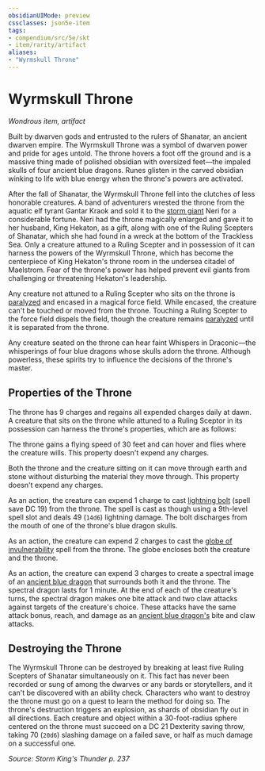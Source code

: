 ```yaml
---
obsidianUIMode: preview
cssclasses: json5e-item
tags:
- compendium/src/5e/skt
- item/rarity/artifact
aliases: 
- "Wyrmskull Throne"
---
```

# Wyrmskull Throne
*Wondrous item, artifact*  


Built by dwarven gods and entrusted to the rulers of Shanatar, an ancient dwarven empire. The Wyrmskull Throne was a symbol of dwarven power and pride for ages untold. The throne hovers a foot off the ground and is a massive thing made of polished obsidian with oversized feet—the impaled skulls of four ancient blue dragons. Runes glisten in the carved obsidian winking to life with blue energy when the throne's powers are activated.

After the fall of Shanatar, the Wyrmskull Throne fell into the clutches of less honorable creatures. A band of adventurers wrested the throne from the aquatic elf tyrant Gantar Kraok and sold it to the [storm giant](Mechanics/bestiary/giant/storm-giant.md) Neri for a considerable fortune. Neri had the throne magically enlarged and gave it to her husband, King Hekaton, as a gift, along with one of the Ruling Scepters of Shanatar, which she had found in a wreck at the bottom of the Trackless Sea. Only a creature attuned to a Ruling Scepter and in possession of it can harness the powers of the Wyrmskull Throne, which has become the centerpiece of King Hekaton's throne room in the undersea citadel of Maelstrom. Fear of the throne's power has helped prevent evil giants from challenging or threatening Hekaton's leadership.

Any creature not attuned to a Ruling Scepter who sits on the throne is [paralyzed](Mechanics/Rules/conditions.md#Paralyzed) and encased in a magical force field. While encased, the creature can't be touched or moved from the throne. Touching a Ruling Scepter to the force field dispels the field, though the creature remains [paralyzed](Mechanics/Rules/conditions.md#Paralyzed) until it is separated from the throne.

Any creature seated on the throne can hear faint Whispers in Draconic—the whisperings of four blue dragons whose skulls adorn the throne. Although powerless, these spirits try to influence the decisions of the throne's master.

## Properties of the Throne

The throne has 9 charges and regains all expended charges daily at dawn. A creature that sits on the throne while attuned to a Ruling Sceptor in its possession can harness the throne's properties, which are as follows:

The throne gains a flying speed of 30 feet and can hover and flies where the creature wills. This property doesn't expend any charges.

Both the throne and the creature sitting on it can move through earth and stone without disturbing the material they move through. This property doesn't expend any charges.

As an action, the creature can expend 1 charge to cast [lightning bolt](Mechanics/spells/lightning-bolt.md) (spell save DC 19) from the throne. The spell is cast as though using a 9th-level spell slot and deals 49 (`14d6`) lightning damage. The bolt discharges from the mouth of one of the throne's blue dragon skulls.

As an action, the creature can expend 2 charges to cast the [globe of invulnerability](Mechanics/spells/globe-of-invulnerability.md) spell from the throne. The globe encloses both the creature and the throne.

As an action, the creature can expend 3 charges to create a spectral image of an [ancient blue dragon](Mechanics/bestiary/dragon/ancient-blue-dragon.md) that surrounds both it and the throne. The spectral dragon lasts for 1 minute. At the end of each of the creature's turns, the spectral dragon makes one bite attack and two claw attacks against targets of the creature's choice. These attacks have the same attack bonus, reach, and damage as an [ancient blue dragon's](Mechanics/bestiary/dragon/ancient-blue-dragon.md) bite and claw attacks.

## Destroying the Throne

The Wyrmskull Throne can be destroyed by breaking at least five Ruling Scepters of Shanatar simultaneously on it. This fact has never been recorded or sung of among the dwarves or any bards or storytellers, and it can't be discovered with an ability check. Characters who want to destroy the throne must go on a quest to learn the method for doing so. The throne's destruction triggers an explosion, as shards of obsidian fly out in all directions. Each creature and object within a 30-foot-radius sphere centered on the throne must succeed on a DC 21 Dexterity saving throw, taking 70 (`20d6`) slashing damage on a failed save, or half as much damage on a successful one.

*Source: Storm King's Thunder p. 237*